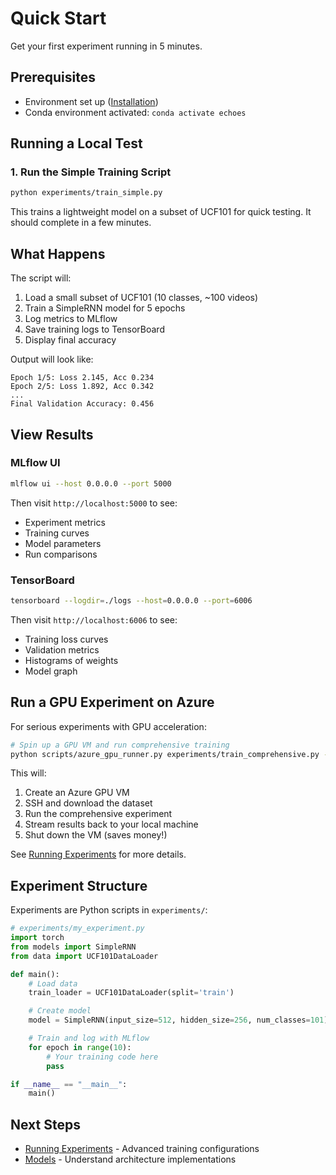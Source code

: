 # Quick Start

Get your first experiment running in 5 minutes.

## Prerequisites

- Environment set up ([Installation](installation.md))
- Conda environment activated: `conda activate echoes`

## Running a Local Test

### 1. Run the Simple Training Script

```bash
python experiments/train_simple.py
```

This trains a lightweight model on a subset of UCF101 for quick testing. It should complete in a few minutes.

## What Happens

The script will:
1. Load a small subset of UCF101 (10 classes, ~100 videos)
2. Train a SimpleRNN model for 5 epochs
3. Log metrics to MLflow
4. Save training logs to TensorBoard
5. Display final accuracy

Output will look like:
```
Epoch 1/5: Loss 2.145, Acc 0.234
Epoch 2/5: Loss 1.892, Acc 0.342
...
Final Validation Accuracy: 0.456
```

## View Results

### MLflow UI

```bash
mlflow ui --host 0.0.0.0 --port 5000
```

Then visit `http://localhost:5000` to see:
- Experiment metrics
- Training curves
- Model parameters
- Run comparisons

### TensorBoard

```bash
tensorboard --logdir=./logs --host=0.0.0.0 --port=6006
```

Then visit `http://localhost:6006` to see:
- Training loss curves
- Validation metrics
- Histograms of weights
- Model graph

## Run a GPU Experiment on Azure

For serious experiments with GPU acceleration:

```bash
# Spin up a GPU VM and run comprehensive training
python scripts/azure_gpu_runner.py experiments/train_comprehensive.py --vm-size Standard_NC6s_v3
```

This will:
1. Create an Azure GPU VM
2. SSH and download the dataset
3. Run the comprehensive experiment
4. Stream results back to your local machine
5. Shut down the VM (saves money!)

See [Running Experiments](../guides/experiments.md) for more details.

## Experiment Structure

Experiments are Python scripts in `experiments/`:

```python
# experiments/my_experiment.py
import torch
from models import SimpleRNN
from data import UCF101DataLoader

def main():
    # Load data
    train_loader = UCF101DataLoader(split='train')

    # Create model
    model = SimpleRNN(input_size=512, hidden_size=256, num_classes=101)

    # Train and log with MLflow
    for epoch in range(10):
        # Your training code here
        pass

if __name__ == "__main__":
    main()
```


## Next Steps

- [Running Experiments](../guides/experiments.md) - Advanced training configurations
- [Models](../architecture/models.md) - Understand architecture implementations
